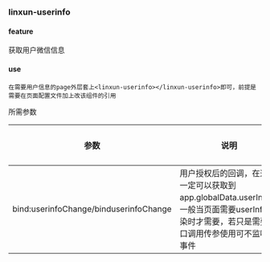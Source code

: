 ### linxun-userinfo 

#### feature

获取用户微信信息

#### use

```
在需要用户信息的page外层套上<linxun-userinfo></linxun-userinfo>即可，前提是需要在页面配置文件加上改该组件的引用
```

所需参数

| 参数 | 说明 | 类型 | 默认值 |
| ------ | ------ | ------ | ------ |
| bind:userinfoChange/binduserinfoChange | 用户授权后的回调，在这里一定可以获取到app.globalData.userInfo，一般当页面需要userInfo渲染时才需要，若只是需要接口调用传参使用可不监听此事件 | Function | - |
